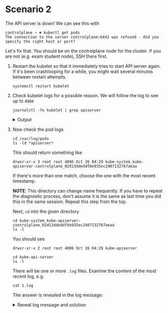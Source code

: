 # Scenario 2

The API server is down! We can see this with

```
controlplane ~ ✖ kubectl get pods
The connection to the server controlplane:6443 was refused - did you specify the right host or port?
```

Let's fix that. You should be on the controlplane node for the cluster. If you are not (e.g. exam student node), SSH there first.

1. Restart the kubelet so that it immediately tries to start API server again. If it's been crashlooping for a while, you might wait several minutes between restart attempts.

    ```
    systemctl restart kubelet
    ```

2. Check kubelet logs for a possible reason. We will follow the log to see up to date

    ```
    journalctl -fu kubelet | grep apiserver
    ```

    <details>
    <summary>Output</summary>

    ```
    Feb 25 13:07:34 controlplane kubelet[6863]: E0225 13:07:34.910485    6863 pod_workers.go:951] "Error syncing pod, skipping" err="failed to \"StartContainer\" for \"kube-apiserver\" with CrashLoopBackOff: \"back-off 2m40s restarting failed container=kube-apiserver `pod=kube-apiserver-controlplane_kube-system(004eb3c7cd62ee9dce99d08300c5fd5a)\"" pod="kube-system/kube-apiserver-controlplane" podUID=004eb3c7cd62ee9dce99d08300c5fd5a
    ```

    This is telling us that the pod is crashlooping. This means it starts, and immediately dies.

3. Now check the pod logs

    ```
    cd /var/log/pods
    ls -ld *apiserver*
    ```

    This should return something like

    ```
    drwxr-xr-x 3 root root 4096 Oct 26 04:29 kube-system_kube-apiserver-controlplane_02d13ddeddf8e935ec2407132767aeaa
    ```

    If there's more than one match, choose the one with the most recent timestamp.

    **NOTE**: This directory can change name frequently. If you have to repeat the diagnostic process, don't assume it is the same as last time you did this in the same session. Repeat this step from the top.

    Next, `cd` into the given directory

    ```
    cd kube-system_kube-apiserver-controlplane_02d13ddeddf8e935ec2407132767aeaa
    ls -l
    ```

    You should see

    ```
    drwxr-xr-x 2 root root 4096 Oct 26 04:29 kube-apiserver
    ```

    ```
    cd kube-api-server
    ls -l
    ```

    There will be one or more `.log` files. Examine the content of the most recent log, e.g.

    ```
    cat 1.log
    ```

    The answer is revealed in the log message:

    <details>
    <summary>Reveal log message and solution</summary>

    ```
    2023-02-25T13:33:07.699658786Z stderr F I0225 13:33:07.699466       1 server.go:558] external host was not specified, using 10.2.197.3
    2023-02-25T13:33:07.700034752Z stderr F I0225 13:33:07.699937       1 server.go:158] Version: v1.24.0
    2023-02-25T13:33:07.700057762Z stderr F I0225 13:33:07.699979       1 server.go:160] "Golang settings" GOGC="" GOMAXPROCS="" GOTRACEBACK=""
    2023-02-25T13:33:08.242180162Z stderr F E0225 13:33:08.242021       1 run.go:74] "command failed" err="open /etc/kubernetes/pki/ca-authority.crt: no such file or directory"
    ```

    We can see that it cannot open the file `/etc/kubernetes/pki/ca-authority.crt`, which is a certificate file. Certificate files are passed on the command line, so find the command line argument that is specifying this file, and edit it to be the correct certificate file. 

    Check the cert filenames first

    ```
    ls -l /etc/kubernetes/pki/*.crt
    ```

    Note that the one we should use is `ca.crt`

    </details>
